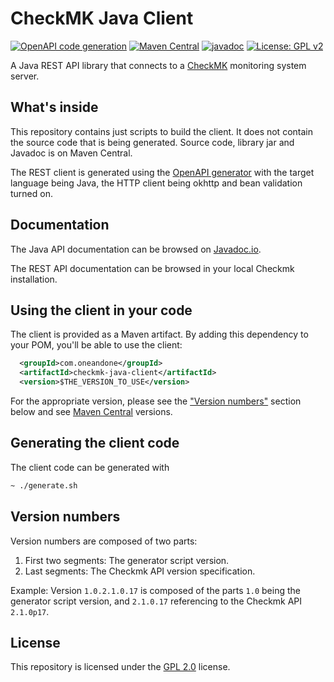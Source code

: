 # CheckMK Java Client

[![OpenAPI code generation](https://github.com/1and1/checkmk-java-client/actions/workflows/generate.yaml/badge.svg)](https://github.com/1and1/checkmk-java-client/actions/workflows/generate.yaml)
[![Maven Central](https://img.shields.io/maven-central/v/com.oneandone/checkmk-java-client)](https://maven-badges.herokuapp.com/maven-central/com.oneandone/checkmk-java-client)
[![javadoc](https://javadoc.io/badge2/com.oneandone/checkmk-java-client/javadoc.svg)](https://javadoc.io/doc/com.oneandone/checkmk-java-client)
[![License: GPL v2](https://img.shields.io/badge/License-GPL_v2-blue.svg)](https://www.gnu.org/licenses/old-licenses/gpl-2.0.en.html)

A Java REST API library that connects to a [CheckMK](https://github.com/tribe29/checkmk) monitoring system server.

## What's inside

This repository contains just scripts to build the client. It does not
contain the source code that is being generated. Source code, library jar and
Javadoc is on Maven Central.

The REST client is generated using the [OpenAPI generator](https://github.com/OpenAPITools/openapi-generator)
with the target language being Java, the HTTP client being okhttp
and bean validation turned on.

## Documentation

The Java API documentation can be browsed on [Javadoc.io](https://javadoc.io/doc/com.oneandone/checkmk-java-client).

The REST API documentation can be browsed in your local Checkmk installation.

## Using the client in your code

The client is provided as a Maven artifact. By adding this dependency to your POM,
you'll be able to use the client:

```xml
  <groupId>com.oneandone</groupId>
  <artifactId>checkmk-java-client</artifactId>
  <version>$THE_VERSION_TO_USE</version>
```

For the appropriate version, please see the ["Version numbers"](#version-numbers) section below
and see [Maven Central](https://search.maven.org/search?q=g:com.oneandone%20AND%20a:checkmk-java-client)
versions.

## Generating the client code

The client code can be generated with

```bash
~ ./generate.sh
```

## Version numbers

Version numbers are composed of two parts:

1. First two segments: The generator script version.
2. Last segments: The Checkmk API version specification.

Example: Version `1.0.2.1.0.17` is composed of the parts `1.0` being the generator script
version, and `2.1.0.17` referencing to the Checkmk API `2.1.0p17`.

## License

This repository is licensed under the [GPL 2.0](LICENSE) license.

